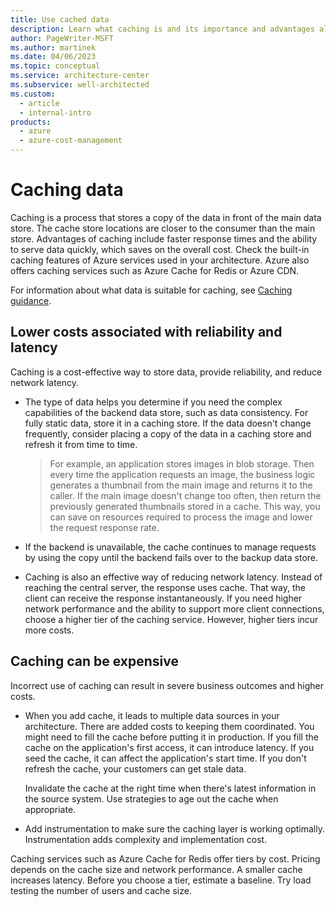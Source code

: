 ```yaml
---
title: Use cached data
description: Learn what caching is and its importance and advantages along with the challenges when used incorrectly.
author: PageWriter-MSFT
ms.author: martinek
ms.date: 04/06/2023
ms.topic: conceptual
ms.service: architecture-center
ms.subservice: well-architected
ms.custom:
  - article
  - internal-intro
products:
  - azure
  - azure-cost-management
---
```


# Caching data

Caching is a process that stores a copy of the data in front of the main data store. The cache store locations are closer to the consumer than the main store. Advantages of caching include faster response times and the ability to serve data quickly, which saves on the overall cost. Check the built-in caching features of Azure services used in your architecture. Azure also offers caching services such as Azure Cache for Redis or Azure CDN.

For information about what data is suitable for caching, see [Caching guidance](/azure/architecture/best-practices/caching).

## Lower costs associated with reliability and latency

Caching is a cost-effective way to store data, provide reliability, and reduce network latency.

- The type of data helps you determine if you need the complex capabilities of the backend data store, such as data consistency. For fully static data, store it in a caching store. If the data doesn't change frequently, consider placing a copy of the data in a caching store and refresh it from time to time.

    > For example, an application stores images in blob storage. Then every time the application requests an image, the business logic generates a thumbnail from the main image and returns it to the caller. If the main image doesn't change too often, then return the previously generated thumbnails stored in a cache. This way, you can save on resources required to process the image and lower the request response rate.

- If the backend is unavailable, the cache continues to manage requests by using the copy until the backend fails over to the backup data store.
- Caching is also an effective way of reducing network latency. Instead of reaching the central server, the response uses cache. That way, the client can receive the response instantaneously. If you need higher network performance and the ability to support more client connections, choose a higher tier of the caching service. However, higher tiers incur more costs.

## Caching can be expensive

Incorrect use of caching can result in severe business outcomes and higher costs.

- When you add cache, it leads to multiple data sources in your architecture. There are added costs to keeping them coordinated. You might need to fill the cache before putting it in production. If you fill the cache on the application's first access, it can introduce latency. If you seed the cache, it can affect the application's start time. If you don't refresh the cache, your customers can get stale data.

    Invalidate the cache at the right time when there's latest information in the source system. Use strategies to age out the cache when appropriate.

- Add instrumentation to make sure the caching layer is working optimally. Instrumentation adds complexity and implementation cost.

Caching services such as Azure Cache for Redis offer tiers by cost. Pricing depends on the cache size and network performance. A smaller cache increases latency. Before you choose a tier, estimate a baseline. Try load testing the number of users and cache size.
